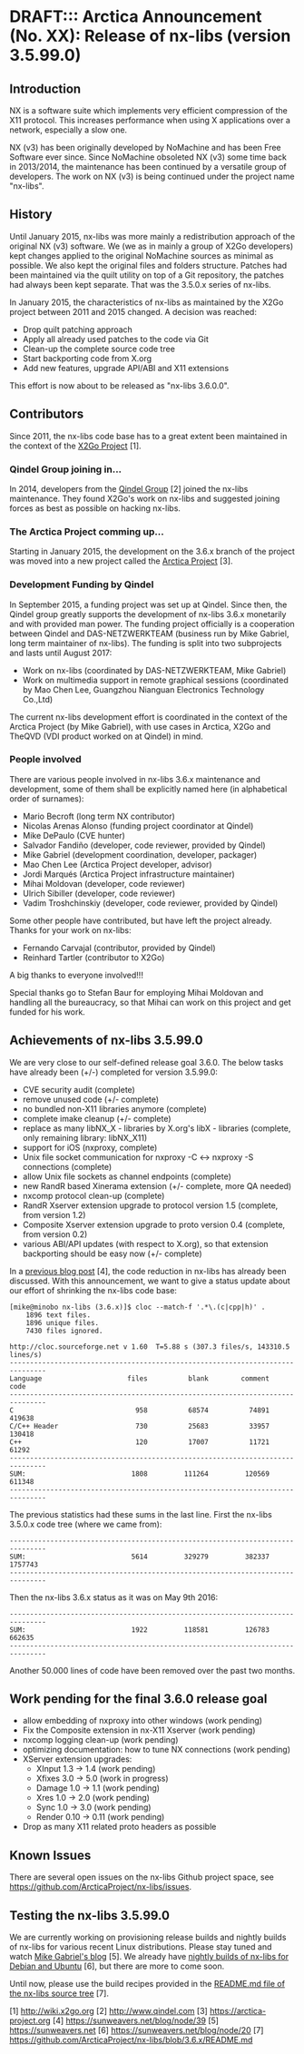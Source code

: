 # DRAFT::: Arctica Announcement (No. XX): Release of nx-libs (version 3.5.99.0)

## Introduction

NX is a software suite which implements very efficient compression of the
X11 protocol. This increases performance when using X applications over a
network, especially a slow one.

NX (v3) has been originally developed by NoMachine and has been Free
Software ever since. Since NoMachine obsoleted NX (v3) some time back in
2013/2014, the maintenance has been continued by a versatile group of
developers. The work on NX (v3) is being continued under the project name
"nx-libs".

## History

Until January 2015, nx-libs was more mainly a redistribution approach of
the original NX (v3) software. We (we as in mainly a group of X2Go
developers) kept changes applied to the original NoMachine sources as
minimal as possible. We also kept the original files and folders
structure. Patches had been maintained via the quilt utility on top of a
Git repository, the patches had always been kept separate. That was the
3.5.0.x series of nx-libs.

In January 2015, the characteristics of nx-libs as maintained by the X2Go
project between 2011 and 2015 changed. A decision was reached:

  - Drop quilt patching approach
  - Apply all already used patches to the code via Git
  - Clean-up the complete source code tree
  - Start backporting code from X.org
  - Add new features, upgrade API/ABI and X11 extensions

This effort is now about to be released as "nx-libs 3.6.0.0".

## Contributors

Since 2011, the nx-libs code base has to a great extent been maintained
in the context of the [X2Go Project](http://wiki.x2go.org) [1].

### Qindel Group joining in...

In 2014, developers from the [Qindel Group](http://www.qindel.com) [2]
joined the nx-libs maintenance. They found X2Go's work on nx-libs and
suggested joining forces as best as possible on hacking nx-libs.

### The Arctica Project comming up...

Starting in January 2015, the development on the 3.6.x branch of the
project was moved into a new project called the [Arctica
Project](https://arctica-project.org) [3].

### Development Funding by Qindel

In September 2015, a funding project was set up at Qindel. Since then,
the Qindel group greatly supports the development of nx-libs 3.6.x
monetarily and with provided man power. The funding project officially is
a cooperation between Qindel and DAS-NETZWERKTEAM (business run by Mike
Gabriel, long term maintainer of nx-libs). The funding is split into two
subprojects and lasts until August 2017:

  - Work on nx-libs (coordinated by DAS-NETZWERKTEAM, Mike Gabriel)
  - Work on multimedia support in remote graphical sessions (coordinated by
    Mao Chen Lee, Guangzhou Nianguan Electronics Technology Co.,Ltd)

The current nx-libs development effort is coordinated in the context of the
Arctica Project (by Mike Gabriel), with use cases in Arctica, X2Go and
TheQVD (VDI product worked on at Qindel) in mind.

### People involved

There are various people involved in nx-libs 3.6.x maintenance and
development, some of them shall be explicitly named here (in alphabetical
order of surnames):

  - Mario Becroft (long term NX contributor)
  - Nicolas Arenas Alonso (funding project coordinator at Qindel)
  - Mike DePaulo (CVE hunter)
  - Salvador Fandiño (developer, code reviewer, provided by Qindel)
  - Mike Gabriel (development coordination, developer, packager)
  - Mao Chen Lee (Arctica Project developer, advisor)
  - Jordi Marqués (Arctica Project infrastructure maintainer)
  - Mihai Moldovan (developer, code reviewer)
  - Ulrich Sibiller (developer, code reviewer)
  - Vadim Troshchinskiy (developer, code reviewer, provided by Qindel)

Some other people have contributed, but have left the project already.
Thanks for your work on nx-libs:

  - Fernando Carvajal (contributor, provided by Qindel)
  - Reinhard Tartler (contributor to X2Go)

A big thanks to everyone involved!!!

Special thanks go to Stefan Baur for employing Mihai Moldovan and handling
all the bureaucracy, so that Mihai can work on this project and get
funded for his work.

## Achievements of nx-libs 3.5.99.0

We are very close to our self-defined release goal 3.6.0. The below tasks have already been (+/-) completed for version 3.5.99.0:

  - CVE security audit (complete)
  - remove unused code (+/- complete)
  - no bundled non-X11 libraries anymore (complete)
  - complete imake cleanup (+/- complete)
  - replace as many libNX_X  - libraries by X.org's libX  - libraries
    (complete, only remaining library: libNX_X11)
  - support for iOS (nxproxy, complete)
  - Unix file socket communication for nxproxy -C <-> nxproxy -S connections
    (complete)
  - allow Unix file sockets as channel endpoints (complete)
  - new RandR based Xinerama extension (+/- complete, more QA needed)
  - nxcomp protocol clean-up (complete)
  - RandR Xserver extension upgrade to protocol version 1.5 (complete, from version 1.2)
  - Composite Xserver extension upgrade to proto version 0.4 (complete, from version 0.2)
  - various ABI/API updates (with respect to X.org), so that extension backporting should
    be easy now (+/- complete)

In a [previous blog post](https://sunweavers.net/blog/node/39) [4], the
code reduction in nx-libs has already been discussed. With this
announcement, we want to give a status update about our effort of
shrinking the nx-libs code base:

```
[mike@minobo nx-libs (3.6.x)]$ cloc --match-f '.*\.(c|cpp|h)' .
    1896 text files.
    1896 unique files.                                          
    7430 files ignored.

http://cloc.sourceforge.net v 1.60  T=5.88 s (307.3 files/s, 143310.5 lines/s)
-------------------------------------------------------------------------------
Language                     files          blank        comment           code
-------------------------------------------------------------------------------
C                              958          68574          74891         419638
C/C++ Header                   730          25683          33957         130418
C++                            120          17007          11721          61292
-------------------------------------------------------------------------------
SUM:                          1808         111264         120569         611348
-------------------------------------------------------------------------------
```

The previous statistics had these sums in the last line. First the
nx-libs 3.5.0.x code tree (where we came from):

```
-------------------------------------------------------------------------------
SUM:                          5614         329279         382337        1757743
-------------------------------------------------------------------------------
```

Then the nx-libs 3.6.x status as it was on May 9th 2016:

```
-------------------------------------------------------------------------------
SUM:                          1922         118581         126783         662635
-------------------------------------------------------------------------------
```

Another 50.000 lines of code have been removed over the past two months.

## Work pending for the final 3.6.0 release goal

  - allow embedding of nxproxy into other windows (work pending)
  - Fix the Composite extension in nx-X11 Xserver (work pending)
  - nxcomp logging clean-up (work pending)
  - optimizing documentation: how to tune NX connections (work pending)
  - XServer extension upgrades:
    - XInput 1.3 -> 1.4 (work pending)
    - Xfixes 3.0 -> 5.0 (work in progress)
    - Damage 1.0 -> 1.1 (work pending)
    - Xres 1.0 -> 2.0 (work pending)
    - Sync 1.0 -> 3.0 (work pending)
    - Render 0.10 -> 0.11 (work pending)
  - Drop as many X11 related proto headers as possible

## Known Issues

There are several open issues on the nx-libs Github project space, see
https://github.com/ArcticaProject/nx-libs/issues.

## Testing the nx-libs 3.5.99.0

We are currently working on provisioning release builds and nightly
builds of nx-libs for various recent Linux distributions. Please stay
tuned and watch [Mike Gabriel's blog](https://sunweavers.net) [5]. We
already have [nightly builds of nx-libs for Debian and
Ubuntu](https://sunweavers.net/blog/node/20) [6], but there are more to
come soon.

Until now, please use the build recipes provided in the [README.md file
of the nx-libs source
tree](https://github.com/ArcticaProject/nx-libs/blob/3.6.x/README.md)
[7].

[1] http://wiki.x2go.org
[2] http://www.qindel.com
[3] https://arctica-project.org
[4] https://sunweavers.net/blog/node/39
[5] https://sunweavers.net
[6] https://sunweavers.net/blog/node/20
[7] https://github.com/ArcticaProject/nx-libs/blob/3.6.x/README.md
